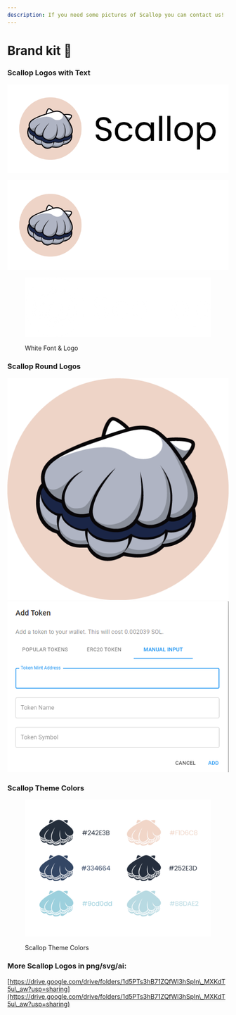 ```yaml
---
description: If you need some pictures of Scallop you can contact us!
---
```


# Brand kit 🎨

### Scallop Logos with Text

![Scallop Black Font](../.gitbook/assets/logo-black.png)

![Scallop White Font](../.gitbook/assets/logo-white.png)



<figure><img src="../.gitbook/assets/image (20) (3).png" alt=""><figcaption><p>White Font &#x26; Logo</p></figcaption></figure>

###

### Scallop Round Logos

![](<../.gitbook/assets/image (1) (2).png>)![](<../.gitbook/assets/image (5).png>)

###

### Scallop Theme Colors

<figure><img src="../.gitbook/assets/image (2) (3).png" alt=""><figcaption><p>Scallop Theme Colors</p></figcaption></figure>

### **More Scallop Logos in png/svg/ai:**&#x20;

[https://drive.google.com/drive/folders/1d5PTs3hB71ZQfWl3hSpIn\_MXKdT5u\_aw?usp=sharing](https://drive.google.com/drive/folders/1d5PTs3hB71ZQfWl3hSpIn\_MXKdT5u\_aw?usp=sharing)
